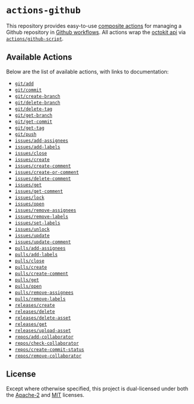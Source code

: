 # `actions-github`

This repository provides easy-to-use [composite actions] for managing a Github
repository in [Github workflows]. All actions wrap the [octokit api] via
[`actions/github-script`][github-script].

## Available Actions

Below are the list of available actions, with links to documentation:

* [`git/add`](docs/git-add.md)
* [`git/commit`](docs/git-commit.md)
* [`git/create-branch`](docs/git-create-branch.md)
* [`git/delete-branch`](docs/git-delete-branch.md)
* [`git/delete-tag`](docs/git-delete-tag.md)
* [`git/get-branch`](docs/git-get-branch.md)
* [`git/get-commit`](docs/git-get-commit.md)
* [`git/get-tag`](docs/git-get-tag.md)
* [`git/push`](docs/git-push.md)
* [`issues/add-assignees`](docs/issues-add-assignees.md)
* [`issues/add-labels`](docs/issues-add-labels.md)
* [`issues/close`](docs/issues-close.md)
* [`issues/create`](docs/issues-create.md)
* [`issues/create-comment`](docs/issues-create-comment.md)
* [`issues/create-or-comment`](docs/issues-create-or-comment.md)
* [`issues/delete-comment`](docs/issues-delete-comment.md)
* [`issues/get`](docs/issues-get.md)
* [`issues/get-comment`](docs/issues-get-comment.md)
* [`issues/lock`](docs/issues-lock.md)
* [`issues/open`](docs/issues-open.md)
* [`issues/remove-assignees`](docs/issues-remove-assignees.md)
* [`issues/remove-labels`](docs/issues-remove-labels.md)
* [`issues/set-labels`](docs/issues-set-labels.md)
* [`issues/unlock`](docs/issues-unlock.md)
* [`issues/update`](docs/issues-update.md)
* [`issues/update-comment`](docs/issues-update-comment.md)
* [`pulls/add-assignees`](docs/pulls-add-assignees.md)
* [`pulls/add-labels`](docs/pulls-add-labels.md)
* [`pulls/close`](docs/pulls-close.md)
* [`pulls/create`](docs/pulls-create.md)
* [`pulls/create-comment`](docs/pulls-create-comment.md)
* [`pulls/get`](docs/pulls-get.md)
* [`pulls/open`](docs/pulls-open.md)
* [`pulls/remove-assignees`](docs/pulls-remove-assignees.md)
* [`pulls/remove-labels`](docs/pulls-remove-labels.md)
* [`releases/create`](docs/releases-create.md)
* [`releases/delete`](docs/releases-delete.md)
* [`releases/delete-asset`](docs/releases-delete-asset.md)
* [`releases/get`](docs/releases-get.md)
* [`releases/upload-asset`](docs/releases-upload-asset.md)
* [`repos/add-collaborator`](docs/repos-add-collaborator.md)
* [`repos/check-collaborator`](docs/repos-check-collaborator.md)
* [`repos/create-commit-status`](docs/repos-create-commit-status.md)
* [`repos/remove-collaborator`](docs/repos-remove-collaborator.md)

## License

Except where otherwise specified, this project is dual-licensed under both the
[Apache-2] and [MIT] licenses.

[Apache-2]: https://opensource.org/license/apache-2-0/
[MIT]: http://opensource.org/licenses/MIT/
[composite actions]: https://docs.github.com/en/actions/creating-actions/creating-a-composite-action
[octokit api]: https://octokit.github.io/rest.js/v20
[Github workflows]: https://docs.github.com/en/actions/using-workflows
[github-script]: https://github.com/actions/github-script
